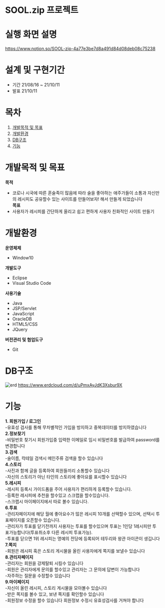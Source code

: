 # SOOL.zip 프로젝트

# 실행 화면 설명
https://www.notion.so/SOOL-zip-4a77e3be7d8a491d84d08deb08c75238
# 설계 및 구현기간
+ 기간 21/08/16 ~ 21/10/11
+ 발표 21/10/11
# 목차
1. [개발목적 및 목표](#개발목적-및-목표)<br>
2. [개발환경](#개발환경)<br>
3. [DB구조](#DB구조)<br>
4. [기능](#기능)<br>

# 개발목적 및 목표
**목적**<br>
+ 코로나 시국에 따른 혼술족이 많음에 따라 술을 좋아하는 애주가들이 소통과 자신만의 레시피도 공유할수 있는 사이트를 만들어보자! 해서 만들게 되었습니다<br>
**목표**<br>
+ 사용자가 레시피를 간단하게 올리고 쉽고 편하게  사용자 친화적인 사이트 만들기

# 개발환경
**운영체제**
+ Window10

**개발도구**
+ Eclipse
+ Visual Studio Code

**사용기술**
+ Java
+ JSP/Servlet
+ JavaScript
+ OracleDB
+ HTML5/CSS
+ JQuery

**버전관리 및 협업도구**
+ Git

# DB구조
![erd](https://user-images.githubusercontent.com/90733948/137696131-5b836c4c-e374-4e93-8aa2-441be348b1d7.jpg)
https://www.erdcloud.com/d/uPmxAyJdK3Xsbur9X

# 기능
**1. 회원가입 / 로그인**<br>
-유효성 검사를 통해 무차별적인 가입을 방지하고 중복데이터를 방지하였습니다<br>
**2.정보찾기**<br>
-비밀번호 찾기시 회원가입중 입력한 이메일로 임시 비밀번호를 발급하여 password를 변경합니다<br>
**3.검색**<br>
-술이름, 칵테일 검색시 메인주류 검색을 할수 있습니다<br>
**4.스토리**<br>
-사진과 함께 글을 등록하여 회원들끼리 소통할수 있습니다<br>
-자신의 스토리가 아닌 타인의 스토리에 좋아요를 표시할수 있습니다<br>
**5.레시피**<br>
-레시피 등록시 가이드폼을 주어 사용자가 편리하게 등록할수 있습니다.<br>
-등록한 레시피에 추천을 할수있고 스크랩을 할수있습니다.<br>
-스크랩시 마이페이지에서 따로 볼수 있습니다.<br>
**6.투표**<br>
-관리자페이지에 해당 월에 좋아요수가 많은 레시피 10개를 선택할수 있으며, 선택시 투표페이지를 오픈할수 있습니다.<br>
-관리자가 투표를 닫기전까지 사용자는 투표를 할수있으며 투표는 1인당 1레시피만 투표가능합니다(투표취소후 다른 레시피 투표가능).<br>
-투표를 닫으면 1위 레시피는 명예의 전당에 등록되어 테두리와 왕관 아이콘이 생깁니다<br>
**7.쪽지**<br>
-회원은 레시피 혹은 스토리 게시물을 올린 사용자에게 쪽지를 보낼수 있습니다<br>
**8.관리자페이지**<br>
-관리자는 회원을 강제탈퇴 시킬수 있습니다<br>
-회원은 관리자에게 문의를 할수있고 관리자는 그 문의에 답변이 가능합니다<br>
-자주하는 질문을 수정할수 있습니다<br>
**9.마이페이지**<br>
-자신이 올린 레시피, 스토리 게시물을 모아볼수 있습니다<br>
-받은 쪽지를 볼수 있고, 보낸 쪽지를 확인할수 있습니다<br>
-회원정보 수정을 할수 있습니다 회원정보 수정시 유효성검사를 거쳐야 합니다<br>
<br>
